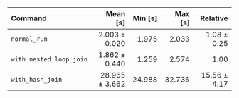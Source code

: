 | Command | Mean [s] | Min [s] | Max [s] | Relative |
|:---|---:|---:|---:|---:|
| `normal_run` | 2.003 ± 0.020 | 1.975 | 2.033 | 1.08 ± 0.25 |
| `with_nested_loop_join` | 1.862 ± 0.440 | 1.259 | 2.574 | 1.00 |
| `with_hash_join` | 28.965 ± 3.662 | 24.988 | 32.736 | 15.56 ± 4.17 |
